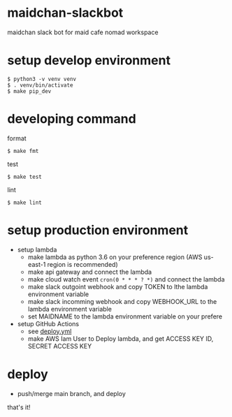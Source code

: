 # maidchan-slackbot
maidchan slack bot for maid cafe nomad workspace

# setup develop environment

```console
$ python3 -v venv venv
$ . venv/bin/activate
$ make pip_dev
```

# developing command

format
```console
$ make fmt
```

test
```console
$ make test
```

lint
```console
$ make lint
```

# setup production environment

- setup lambda
    - make lambda as python 3.6 on your preference region (AWS us-east-1 region is recommended)
    - make api gateway and connect the lambda
    - make cloud watch event `cron(0 * * * ? *)` and connect the lambda
    - make slack outgoint webhook and copy TOKEN to lthe lambda environment variable
    - make slack incomming webhook and copy WEBHOOK_URL to the lambda environment variable
    - set MAIDNAME to the lambda environment variable on your prefere
- setup GitHub Actions
    - see [deploy.yml](.github/workflows)
    - make AWS Iam User to Deploy lambda, and get ACCESS KEY ID, SECRET ACCESS KEY

# deploy

- push/merge main branch, and deploy

that's it!

